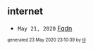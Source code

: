 ## internet


* <code>May 21, 2020</code> [Fqdn](2020-05-21T09-51-01-fqdn.md)

<sup><sub>generated 23 May 2020 23:10:39 by <a href='https://github.com/senorprogrammer/til'>til</a></sub></sup>
